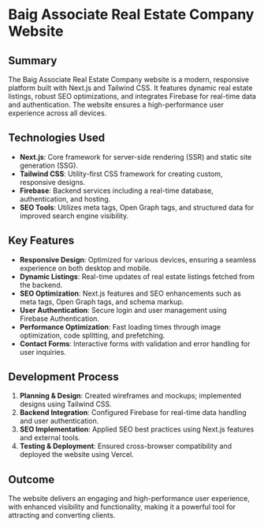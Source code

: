 # Baig Associate Real Estate Company Website

## Summary

The Baig Associate Real Estate Company website is a modern, responsive platform built with Next.js and Tailwind CSS. It features dynamic real estate listings, robust SEO optimizations, and integrates Firebase for real-time data and authentication. The website ensures a high-performance user experience across all devices.

## Technologies Used

- **Next.js**: Core framework for server-side rendering (SSR) and static site generation (SSG).
- **Tailwind CSS**: Utility-first CSS framework for creating custom, responsive designs.
- **Firebase**: Backend services including a real-time database, authentication, and hosting.
- **SEO Tools**: Utilizes meta tags, Open Graph tags, and structured data for improved search engine visibility.

## Key Features

- **Responsive Design**: Optimized for various devices, ensuring a seamless experience on both desktop and mobile.
- **Dynamic Listings**: Real-time updates of real estate listings fetched from the backend.
- **SEO Optimization**: Next.js features and SEO enhancements such as meta tags, Open Graph tags, and schema markup.
- **User Authentication**: Secure login and user management using Firebase Authentication.
- **Performance Optimization**: Fast loading times through image optimization, code splitting, and prefetching.
- **Contact Forms**: Interactive forms with validation and error handling for user inquiries.

## Development Process

1. **Planning & Design**: Created wireframes and mockups; implemented designs using Tailwind CSS.
2. **Backend Integration**: Configured Firebase for real-time data handling and user authentication.
3. **SEO Implementation**: Applied SEO best practices using Next.js features and external tools.
4. **Testing & Deployment**: Ensured cross-browser compatibility and deployed the website using Vercel.

## Outcome

The website delivers an engaging and high-performance user experience, with enhanced visibility and functionality, making it a powerful tool for attracting and converting clients.
